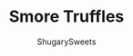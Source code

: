 ---
layout: ../../layouts/MarkdownPostLayout.astro
title: Smore Truffles
author: ShugarySweets
pubDate: 2019-01-15
description: "S&#x27;more Truffles with a marshmallow filling, chocolate shell, and graham crackers. No fire needed for this no bake treat!"
image_url: https://www.shugarysweets.com/wp-content/uploads/2011/07/smores-truffles-5.jpg
tags: ["Candy","American"]
calories: 106
protein: 1
carbohydrates: 18
fats: 4
fiber: 0
ingredients: ["7 ounce jar Marshmallow Fluff","4 Tablespoons unsalted butter, softened","3 cups powdered sugar","1/4 teaspoon vanilla extract","pinch of kosher salt","12 ounce chocolate candy coating","3 Tablespoons crushed graham crackers"]
serves: 40
time: "1 hour 20 minutes"
prepTime: "20 minutes"
instructions: ["Combine marshmallow, butter, vanilla, salt and powdered sugar in mixer until creamy. Will stiffen quickly, refrigerate about 1 hour. Scoop and roll into 1 inch balls, freeze for 30 minutes.","Melt chocolate. Using a toothpick, dip each marshmallow bite into chocolate, shaking off the excess. Place on cookie sheet and immediately sprinkle with crushed graham crackers. Allow to harden (in fridge). Enjoy cold!"]
nutrition: ["106 calories","18 grams carbohydrates","5 milligrams cholesterol","4 grams fat","0 grams fiber","1 grams protein","2 grams saturated fat","25 milligrams sodium","15 grams sugar","0 grams trans fat","1 grams unsaturated fat"]
---